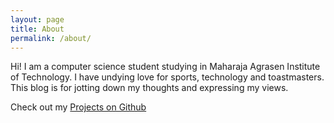 ```yaml
---
layout: page
title: About
permalink: /about/
---
```


Hi! I am a computer science student studying in Maharaja Agrasen Institute of Technology. I have undying love for sports, technology and toastmasters. This blog is for jotting down my thoughts and expressing my views.

Check out my [Projects on Github](https://github.com/varungarg2796)



